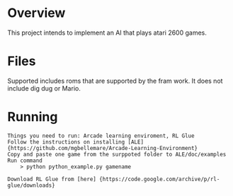 
# Overview
  This project intends to implement an AI that plays atari 2600 games.

# Files

  Supported includes roms that are supported by the fram work. It does not include dig dug or Mario.  

# Running
    Things you need to run: Arcade learning enviroment, RL Glue
    Follow the instructions on installing [ALE] {https://github.com/mgbellemare/Arcade-Learning-Environment}
    Copy and paste one game from the surppoted folder to ALE/doc/examples
    Run command   
        > python python_example.py gamename

    Download RL Glue from [here] {https://code.google.com/archive/p/rl-glue/downloads}
